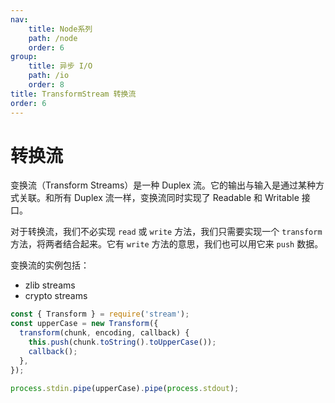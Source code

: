 ```yaml
---
nav:
    title: Node系列
    path: /node
    order: 6
group:
    title: 异步 I/O
    path: /io
    order: 8
title: TransformStream 转换流
order: 6
---
```


# 转换流

变换流（Transform Streams）是一种 Duplex 流。它的输出与输入是通过某种方式关联。和所有 Duplex 流一样，变换流同时实现了 Readable 和 Writable 接口。

对于转换流，我们不必实现 `read` 或 `write` 方法，我们只需要实现一个 `transform` 方法，将两者结合起来。它有 `write` 方法的意思，我们也可以用它来 `push` 数据。

变换流的实例包括：

- zlib streams
- crypto streams

```js
const { Transform } = require('stream');
const upperCase = new Transform({
  transform(chunk, encoding, callback) {
    this.push(chunk.toString().toUpperCase());
    callback();
  },
});

process.stdin.pipe(upperCase).pipe(process.stdout);
```
